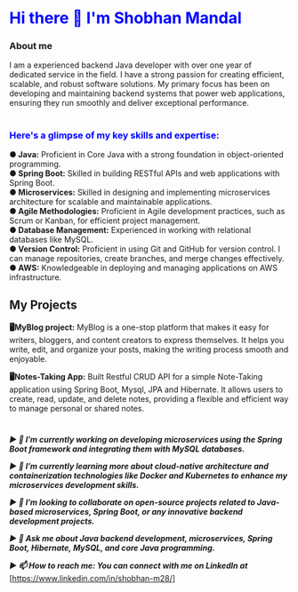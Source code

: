 # <div style="color: blue;">Hi there 👋 I'm Shobhan Mandal</div>

### About me

I am a experienced backend Java developer with over one year of dedicated service in the field.
I have a strong passion for creating efficient, scalable, and robust software solutions. 
My primary focus has been on developing and maintaining backend systems that power web applications, ensuring they run smoothly and deliver exceptional performance.

#

### <div style="color: blue;">Here's a glimpse of my key skills and expertise:</div>


 **● Java:** Proficient in Core Java with a strong foundation in object-oriented programming.\
 **● Spring Boot:** Skilled in building RESTful APIs and web applications with Spring Boot.\
 **● Microservices:** Skilled in designing and implementing microservices architecture for scalable and maintainable applications.\
 **● Agile Methodologies:** Proficient in Agile development practices, such as Scrum or Kanban, for efficient project management.\
 **● Database Management:** Experienced in working with relational databases like MySQL.\
 **● Version Control:** Proficient in using Git and GitHub for version control. I can manage repositories, create branches, and merge changes effectively.\
 **● AWS:** Knowledgeable in deploying and managing applications on AWS infrastructure.

## My Projects
   **🖥️MyBlog project:** MyBlog is a one-stop platform that makes it easy for writers, bloggers, and content creators to express themselves. It helps you write, edit, and organize your posts, making the writing process smooth and enjoyable.

  **🖥️Notes-Taking App:**  Built Restful CRUD API for a simple Note-Taking application using Spring Boot, Mysql, JPA and Hibernate. It allows users to create, read, update, and delete notes, providing a flexible and efficient way to manage personal or shared notes.

   #

***▶ 🔭 I’m currently working on developing microservices using the Spring Boot framework and integrating them with MySQL databases.***

***▶ 🌱 I’m currently learning more about cloud-native architecture and containerization technologies like Docker and Kubernetes to enhance my microservices development skills.***

***▶ 👯 I’m looking to collaborate on open-source projects related to Java-based microservices, Spring Boot, or any innovative backend development projects.***

***▶ 💬 Ask me about Java backend development, microservices, Spring Boot, Hibernate, MySQL, and core Java programming.***

***▶ 📫 How to reach me: You can connect with me on LinkedIn at*** [https://www.linkedin.com/in/shobhan-m28/]



